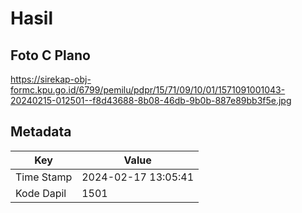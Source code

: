 # Hasil

## Foto C Plano

https://sirekap-obj-formc.kpu.go.id/6799/pemilu/pdpr/15/71/09/10/01/1571091001043-20240215-012501--f8d43688-8b08-46db-9b0b-887e89bb3f5e.jpg


## Metadata

| Key        | Value               |
| ---------- | ------------------- |
| Time Stamp | 2024-02-17 13:05:41 |
| Kode Dapil | 1501                |



